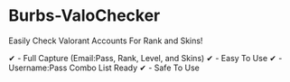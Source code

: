 # Burbs-ValoChecker
Easily Check Valorant Accounts For Rank and Skins!

✔ - Full Capture (Email:Pass, Rank, Level, and Skins)
✔ - Easy To Use
✔ - Username:Pass Combo List Ready
✔ - Safe To Use
